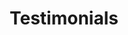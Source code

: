 ---
title: "Testimonials"
_build:
  render: never
cascade:
  _build:
    render: never
    list: true
    publishResources: true
---